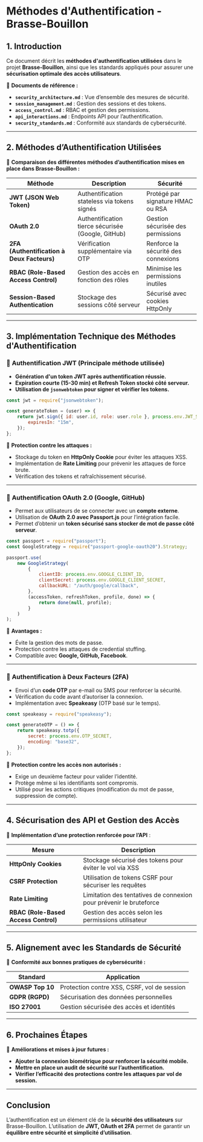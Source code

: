 # Méthodes d'Authentification - Brasse-Bouillon

## 1. Introduction

Ce document décrit les **méthodes d'authentification utilisées** dans le projet **Brasse-Bouillon**, ainsi que les standards appliqués pour assurer une **sécurisation optimale des accès utilisateurs**.

📌 **Documents de référence :**

- **`security_architecture.md`** : Vue d’ensemble des mesures de sécurité.
- **`session_management.md`** : Gestion des sessions et des tokens.
- **`access_control.md`** : RBAC et gestion des permissions.
- **`api_interactions.md`** : Endpoints API pour l’authentification.
- **`security_standards.md`** : Conformité aux standards de cybersécurité.

---

## 2. Méthodes d’Authentification Utilisées

📌 **Comparaison des différentes méthodes d’authentification mises en place dans Brasse-Bouillon :**

| Méthode | Description | Sécurité |
|---------|------------|----------|
| **JWT (JSON Web Token)** | Authentification stateless via tokens signés | Protégé par signature HMAC ou RSA |
| **OAuth 2.0** | Authentification tierce sécurisée (Google, GitHub) | Gestion sécurisée des permissions |
| **2FA (Authentification à Deux Facteurs)** | Vérification supplémentaire via OTP | Renforce la sécurité des connexions |
| **RBAC (Role-Based Access Control)** | Gestion des accès en fonction des rôles | Minimise les permissions inutiles |
| **Session-Based Authentication** | Stockage des sessions côté serveur | Sécurisé avec cookies HttpOnly |

---

## 3. Implémentation Technique des Méthodes d'Authentification

### 🔹 **Authentification JWT** (Principale méthode utilisée)

- **Génération d'un token JWT après authentification réussie.**
- **Expiration courte (15-30 min) et Refresh Token stocké côté serveur.**
- **Utilisation de `jsonwebtoken` pour signer et vérifier les tokens.**

```javascript
const jwt = require("jsonwebtoken");

const generateToken = (user) => {
    return jwt.sign({ id: user.id, role: user.role }, process.env.JWT_SECRET, {
        expiresIn: "15m",
    });
};
```

📌 **Protection contre les attaques :**

- Stockage du token en **HttpOnly Cookie** pour éviter les attaques XSS.
- Implémentation de **Rate Limiting** pour prévenir les attaques de force brute.
- Vérification des tokens et rafraîchissement sécurisé.

---

### 🔹 **Authentification OAuth 2.0 (Google, GitHub)**

- Permet aux utilisateurs de se connecter avec un **compte externe**.
- Utilisation de **OAuth 2.0 avec Passport.js** pour l’intégration facile.
- Permet d’obtenir un **token sécurisé sans stocker de mot de passe côté serveur**.

```javascript
const passport = require("passport");
const GoogleStrategy = require("passport-google-oauth20").Strategy;

passport.use(
    new GoogleStrategy(
        {
            clientID: process.env.GOOGLE_CLIENT_ID,
            clientSecret: process.env.GOOGLE_CLIENT_SECRET,
            callbackURL: "/auth/google/callback",
        },
        (accessToken, refreshToken, profile, done) => {
            return done(null, profile);
        }
    )
);
```

📌 **Avantages :**

- Évite la gestion des mots de passe.
- Protection contre les attaques de credential stuffing.
- Compatible avec **Google, GitHub, Facebook**.

---

### 🔹 **Authentification à Deux Facteurs (2FA)**

- Envoi d’un **code OTP** par e-mail ou SMS pour renforcer la sécurité.
- Vérification du code avant d’autoriser la connexion.
- Implémentation avec **Speakeasy** (OTP basé sur le temps).

```javascript
const speakeasy = require("speakeasy");

const generateOTP = () => {
    return speakeasy.totp({
        secret: process.env.OTP_SECRET,
        encoding: "base32",
    });
};
```

📌 **Protection contre les accès non autorisés :**

- Exige un deuxième facteur pour valider l’identité.
- Protège même si les identifiants sont compromis.
- Utilisé pour les actions critiques (modification du mot de passe, suppression de compte).

---

## 4. Sécurisation des API et Gestion des Accès

📌 **Implémentation d’une protection renforcée pour l’API** :

| Mesure | Description |
|--------|------------|
| **HttpOnly Cookies** | Stockage sécurisé des tokens pour éviter le vol via XSS |
| **CSRF Protection** | Utilisation de tokens CSRF pour sécuriser les requêtes |
| **Rate Limiting** | Limitation des tentatives de connexion pour prévenir le bruteforce |
| **RBAC (Role-Based Access Control)** | Gestion des accès selon les permissions utilisateur |

---

## 5. Alignement avec les Standards de Sécurité

📌 **Conformité aux bonnes pratiques de cybersécurité :**

| Standard | Application |
|----------|------------|
| **OWASP Top 10** | Protection contre XSS, CSRF, vol de session |
| **GDPR (RGPD)** | Sécurisation des données personnelles |
| **ISO 27001** | Gestion sécurisée des accès et identités |

---

## 6. Prochaines Étapes

📌 **Améliorations et mises à jour futures :**

- **Ajouter la connexion biométrique pour renforcer la sécurité mobile.**
- **Mettre en place un audit de sécurité sur l’authentification.**
- **Vérifier l’efficacité des protections contre les attaques par vol de session.**

---

## **Conclusion**

L’authentification est un élément clé de la **sécurité des utilisateurs** sur Brasse-Bouillon. L’utilisation de **JWT, OAuth et 2FA** permet de garantir un **équilibre entre sécurité et simplicité d’utilisation**.

